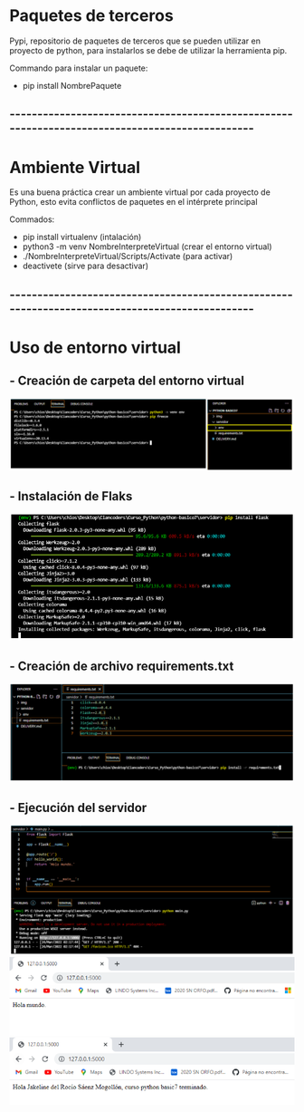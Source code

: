 # Paquetes de terceros

Pypi, repositorio de paquetes de terceros que se pueden utilizar en proyecto de python, para instalarlos se debe de utilizar la herramienta pip. 

Commando para instalar un paquete:
- pip install NombrePaquete

 ## -----------------------------------------------------------------------------------------------

# Ambiente Virtual

Es una buena práctica crear un ambiente virtual por cada proyecto de Python, esto evita conflictos de paquetes en el intérprete principal

Commados: 
- pip install virtualenv (intalación)
- python3 -m venv NombreInterpreteVirtual (crear el entorno virtual)
- ./NombreInterpreteVirtual/Scripts/Activate (para activar)
 - deactivete (sirve para desactivar)

 ## -----------------------------------------------------------------------------------------------

 # Uso de entorno virtual

 ## - Creación de carpeta del entorno virtual
![Alt text](./img/img1.PNG)

 ## - Instalación de Flaks
![Alt text](./img/img2.PNG)

 ## - Creación de archivo requirements.txt 
 ![Alt text](./img/img3.PNG)


 ## - Ejecución del servidor 
![Alt text](./img/img4.PNG)
![Alt text](./img/img5.PNG)
![Alt text](./img/img6.PNG)

